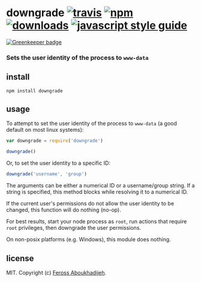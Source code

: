 # downgrade [![travis][travis-image]][travis-url] [![npm][npm-image]][npm-url] [![downloads][downloads-image]][downloads-url] [![javascript style guide][standard-image]][standard-url]

[![Greenkeeper badge](https://badges.greenkeeper.io/feross/downgrade.svg)](https://greenkeeper.io/)

[travis-image]: https://img.shields.io/travis/feross/downgrade/master.svg
[travis-url]: https://travis-ci.org/feross/downgrade
[npm-image]: https://img.shields.io/npm/v/downgrade.svg
[npm-url]: https://npmjs.org/package/downgrade
[downloads-image]: https://img.shields.io/npm/dm/downgrade.svg
[downloads-url]: https://npmjs.org/package/downgrade
[standard-image]: https://img.shields.io/badge/code_style-standard-brightgreen.svg
[standard-url]: https://standardjs.com

### Sets the user identity of the process to `www-data`

## install

```
npm install downgrade
```

## usage

To attempt to set the user identity of the process to `www-data` (a good default on most
linux systems):

```js
var downgrade = require('downgrade')

downgrade()
```

Or, to set the user identity to a specific ID:

```js
downgrade('username', 'group')
```

The arguments can be either a numerical ID or a username/group string. If a string is
specified, this method blocks while resolving it to a numerical ID.

If the current user's permissions do not allow the user identity to be changed, this
function will do nothing (no-op).

For best results, start your node process as `root`, run actions that require `root`
privileges, then downgrade the user permissions.

On non-posix platforms (e.g. Windows), this module does nothing.

## license

MIT. Copyright (c) [Feross Aboukhadijeh](http://feross.org).
